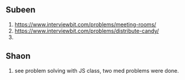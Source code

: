 ## Subeen

1. https://www.interviewbit.com/problems/meeting-rooms/
1. https://www.interviewbit.com/problems/distribute-candy/
1. 

## Shaon

1. see problem solving with JS class, two med problems were done.
